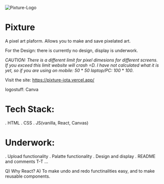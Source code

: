 ![Pixture-Logo](https://github.com/user-attachments/assets/56773828-18b7-4e0f-a530-8bb8a521c377)

# Pixture

A pixel art plaform. Allows you to make and save pixelated art.

For the Design: there is currently no design, display is underwork.

*CAUTION: There is a different limit for pixel dimesions for different screens. If you exceed this limit website will crash =D. I have not calculated what it is yet, so if you are using on mobile: 50* * *50* *laptop/PC:* *100* * *100*.

Visit the site: https://pixture-iota.vercel.app/ 

logostuff: Canva

# Tech Stack:
. HTML
. CSS
. JS(vanilla, React, Canvas)

# Underwork:
. Upload functionality
. Palatte functionality
. Design and display
. README and comments T-T
...

Q) Why React?
A) To make undo and redo functinalities easy, and to make reusable components.
